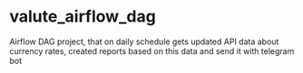 # valute_airflow_dag
Airflow DAG project, that on daily schedule gets updated API data about currency rates, created reports based on this data and send it with telegram bot
